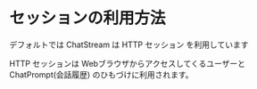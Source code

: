 # セッションの利用方法

デフォルトでは ChatStream は HTTP セッション を利用しています

HTTP セッションは Webブラウザからアクセスしてくるユーザーと ChatPrompt(会話履歴) のひもづけに利用されます。

